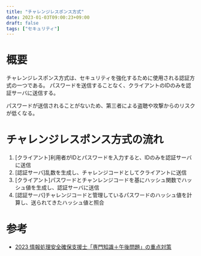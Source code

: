 ```yaml
---
title: "チャレンジレスポンス方式"
date: 2023-01-03T09:00:23+09:00
draft: false
tags: ["セキュリティ"] 
---
```

<!--more-->
# 概要
チャレンジレスポンス方式は、セキュリティを強化するために使用される認証方式の一つである。
パスワードを送信することなく、クライアントのIDのみを認証サーバに送信する。

パスワードが送信されることがないため、第三者による盗聴や攻撃からのリスクが低くなる。

# チャレンジレスポンス方式の流れ
1. [クライアント]利用者がIDとパスワードを入力すると、IDのみを認証サーバに送信
2. [認証サーバ]乱数を生成し、チャレンジコードとしてクライアントに送信
3. [クライアント]パスワードとチャンレンジコードを基にハッシュ関数でハッシュ値を生成し、認証サーバに送信
4. [認証サーバ]チャレンジコードと管理しているパスワードのハッシュ値を計算し、送られてきたハッシュ値と照合

# 参考
- [2023 情報処理安全確保支援士「専門知識＋午後問題」の重点対策](https://amzn.to/3jHwphg)
